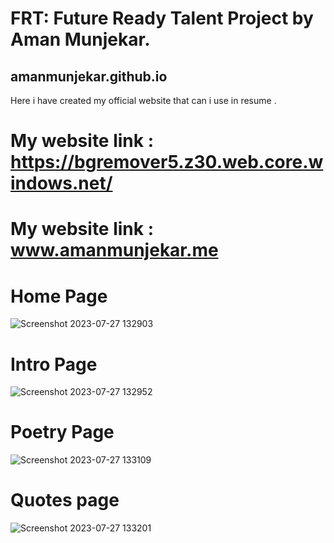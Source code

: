 # FRT: Future Ready Talent Project by Aman Munjekar.
## amanmunjekar.github.io
Here i have created my official website that can i use in resume .

# My website link : https://bgremover5.z30.web.core.windows.net/

# My website link : www.amanmunjekar.me

# Home Page

![Screenshot 2023-07-27 132903](https://github.com/amanmunjekar/amanmunjekar.github.io/assets/104617920/bc014ea8-ed9b-4228-8068-444bf11f8950)

# Intro Page

![Screenshot 2023-07-27 132952](https://github.com/amanmunjekar/amanmunjekar.github.io/assets/104617920/c5d27a25-8c96-40de-8aac-5329899c54c8)

# Poetry Page

![Screenshot 2023-07-27 133109](https://github.com/amanmunjekar/amanmunjekar.github.io/assets/104617920/60d52e93-1b76-40bc-b59b-cab0ab372fed)

# Quotes page

![Screenshot 2023-07-27 133201](https://github.com/amanmunjekar/amanmunjekar.github.io/assets/104617920/df693293-6d7c-43ac-8d63-fa97a784bd74)
